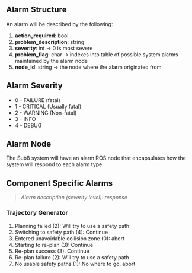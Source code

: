 ## Alarm Structure

An alarm will be described by the following: 

1. **action_required**: bool
1. **problem_description**: string
1. **severity**: int -> 0 is most severe 
1. **problem_flag**: char -> indexes into table of possible system alarms maintained by the alarm node
1. **node_id**: string -> the node where the alarm originated from 

## Alarm Severity 

* 0 - FAILURE (fatal)
* 1 - CRITICAL (Usually fatal) 
* 2 - WARNING (Non-fatal) 
* 3 - INFO 
* 4 - DEBUG 

## Alarm Node

The Sub8 system will have an alarm ROS node that encapsulates how the system will respond to each 
alarm type 

## Component Specific Alarms

> _Alarm description (severity level): response_

### Trajectory Generator

1. Planning failed (2): Will try to use a safety path
1. Switching to safety path (4): Continue
1. Entered unavoidable collision zone (0): abort
1. Starting to re-plan (3): Continue
1. Re-plan success (3): Continue
1. Re-plan failure (2): Will try to use a safety path 
1. No usable safety paths (1): No where to go, abort 